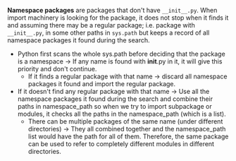 **Namespace packages** are packages that don't have `__init__.py`. When import machinery is looking for the package, it does not stop when it finds it and assuming there may be a regular package; i.e. package with `__init__.py`, in some other paths in `sys.path` but keeps a record of all namespace packages it found during the search. 

- Python first scans the whole sys.path before deciding that the package is a namespace -> If any name is found with __init__.py in it, it will give this priority and don't continue.
    - If it finds a regular package with that name -> discard all namespace packages it found and import the regular package. 
- If it doesn't find any regular package with that name -> Use all the namespace packages it found during the search and combine their paths in namespace_path so when we try to import subpackage or modules, it checks all the paths in the namespace_path (which is a list).
    - There can be multiple packages of the same name (under different directories) -> They all combined together and the namespace_path list would have the path for all of them. Therefore, the same package can be used to refer to completely different modules in different directories.
